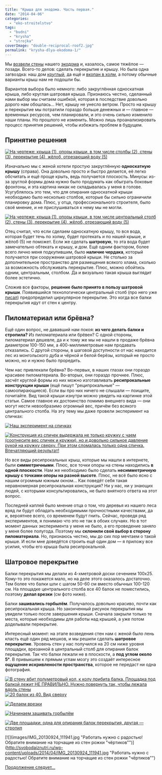 ```yaml
---
title: "Крыша для экодома. Часть первая."
date: "2014-04-06"
categories: 
  - "eko-stroitelstvo"
tags: 
  - "budni"
  - "krysha"
  - "strojka"
coverImage: "double-reciprocal-roof2.jpg"
permalink: "krysha-dlya-ekodoma-1/"
---
```


Мы [возвели стены](http://svobodaiznutri.ru/?p=12) нашего [экодома](http://svobodaiznutri.ru/?p=36) и, казалось, самое тяжёлое — позади. Всего-то делов: сделать перекрытие и крышу. Но была одна загвоздка: наш дом [круглый](http://svobodaiznutri.ru/?p=33), да ещё и [вкопан в холм](http://svobodaiznutri.ru/?p=32), а потому обычные варианты крыш нам не подошли бы.

Вариантов выбора было немного: либо закруглённая односкатная крыша, либо круглая шатровая крыша. Признаюсь честно, сделанный нами выбор мы считаем ошибкой, которая в последствие довольно дорого нам обошлась... Нет, крышу не унесло ветром. Просто на крышу и перекрытие мы потратили гораздо больше денежных и — главное — временных ресурсов, чем планировали, и это очень сильно изменило наши планы. Но прошлого не изменить. Можно лишь проанализировать процесс принятия решений, чтобы избежать проблем в будущем.

## Принятие решения

[![](images/skat1.jpg "На чертеже: крыша (1), опоры крыши, в том числе столбы (2), стены (3), перекрытие (4), жёлоб, отрезающий воду (5)")](http://svobodaiznutri.ru/wp-content/uploads/2014/04/skat1.jpg "На чертеже: крыша (1), опоры крыши, в том числе столбы (2), стены (3), перекрытие (4), жёлоб, отрезающий воду (5)")

Изначально мы с женой хотели простую закруглённую **односкатную крышу** (справа). Она довольно просто и быстро делается, её легко обсчитать и ещё проще крыть, ведь получается плоскость. Минусы: из-за зруглой формы дома нужно было продумать как обыграть боковые фронтоны, и эта картина никак не складывалась у меня в голове. Усугублялось это тем, что для опирания односкатной крыши необходимо было несколько столбов, которые бы сильно ограничили планировку дома. Плюс, у отца, профессионального строителя, было своё мнение, и не прислушиваться к нему мы не могли.

[![](images/skat2.jpg "На чертеже: крыша (1), опоры крыши, в том числе центральный столб (2), стены (3), перекрытие (4), жёлоб, отрезающий воду (5)")](http://svobodaiznutri.ru/wp-content/uploads/2014/04/skat2.jpg "На чертеже: крыша (1), опоры крыши, в том числе центральный столб (2), стены (3), перекрытие (4), жёлоб, отрезающий воду (5)")

Отец считал, что если сделаем односкатную крышу, то вся вода, которая будет течь по холму, будет протекать и по нашей крыше, и жёлоб (5) не поможет. Если же сделать **шатровую**, то эта вода будет замечательно обтекать и крышу, и дом. Ещё одним фактором, более всего лично меня подкупившим, было **наличие чердака**, который получается при сооружении шатровой крыши. Не столько за дополнительное пространство для размещения всякого хлама, сколько за возможность обслуживать перекрытие. Плюс, можно обойтись одним, центральным, столбом. Да и визуально такая крыша выглядит более эстетично.

Сложив все факторы, **решение было принято в пользу шатровой крыши**. Появившийся технологически центральный столб (про него уже [писал](http://svobodaiznutri.ru/?p=12)) предопределил циркулярное перекрытие. Это когда все балки перекрытия идут от стен к центру.

## Пиломатериал или брёвна?

Ещё один вопрос, не дававший нам покоя: **из чего делать балки и стропила?** Из пиломатериала или брёвен? С одной стороны, пиломатериал дешевле, да и к тому же мы не нашли в продаже брёвна диаметром 100-150 мм, а 400-миллиметровые нам продавать отказались. С другой стороны, в шаговой доступности от нас находится лес из монгольского дуба и чёрной и белой берёзы, который не просто можно, но и нужно было проредить.

Чем нас привлекали брёвна? Во-первых, в наших глазах они гораздо красивее пиломатериала. Во-вторых, они гораздо прочнее. Плюс, засчёт круглой формы из них можно изготавливать **ресипрокальные** **конструкции крыши** (ещё пишут "реципрокальные" — самоопирающиеся). Если вы про них ничего не слышали — поищите, почитайте. Вид такой крыши изнутри можно увидеть на картинке этой статьи. Самое главное их достоинство помимо внешнего вида — они могут нести невообразимо огромный вес, причём без всякого центрального столба. На эту тему мы даже провели эксперимент на спичках:

[![](images/IMG_20130914_184600.jpg "Наш эксперимент на спичках")](http://svobodaiznutri.ru/wp-content/uploads/2014/04/IMG_20130914_184600.jpg "Наш эксперимент на спичках")

[![](images/IMG_20130914_184758.jpg "Конструкция из спичек выдержала не только кружку с чаем (соотнесите вес спичек и кружки), но и довольно сильное давление рукой на кружку сверху. При этом сломалась только одна спичка. Впечатляющий результат!")](http://svobodaiznutri.ru/wp-content/uploads/2014/04/IMG_20130914_184758.jpg "Конструкция из спичек выдержала не только кружку с чаем (соотнесите вес спичек и кружки), но и довольно сильное давление рукой на кружку сверху. При этом сломалась только одна спичка. Впечатляющий результат!")

Но все виды ресипрокальных крыш, которые мы нашли в интернете, были **симметричными**. Плюс, все точки опоры на стены находились **в одной плоскости**. Нам же необходимо было сделать **несимметричную крышу с точками опоры на разной высоте**. Плюс, не всё было ясно с нашим огромным южным окном... Как поведёт себя такая неравномерная ресипрокальная конструкция? Ни у нас, ни у знающих людей, с которыми консультировались, не было внятного ответа на этот вопрос.

Последней каплей было мнение отца о том, что деревья из нашего леса вряд ли будут обладать необходимыми прочностными качествами, да и, вероятнее всего, со временем будут гнить. Сейчас, проведя ряд экспериментов, я понимаю что это не так в обоих случаях. Но в тот момент данных эксперимента у меня не было, а его проведение заняло у меня более полугода. Поэтому мы **склонили свой выбор в сторону пиломатериала**. Но, признаюсь честно, мы до сих пор мечтаем о такой крыше. И если мне доведётся строить ещё один дом — я приложу все усилия, чтобы его крыша была ресипрокальной.

## Шатровое перекрытие

Балки перекрытия мы делали из 4-хметровой доски сечением 100х25. Кому-то это покажется мало, но на деле этого оказалось достаточно. Тем более что балки шли с шагом 50-60 см вместо обычных 100-120 см. На площадке центрального столба все 40 балок не поместились, поэтому **делал врезки** (см фото ниже).

Балки **зашивались горбылём**. Получалось довольно красиво, почти как ресипрокальная крыша. Но законченный рисунок перекрытия мы увидели только после завершения крыши. Сначала закрыли только те места, которые необходимы для работы над крышей, а уже потом доделывали перекрытие.

Интересный момент: на этапе возведения стен нам с женой было лень класть ещё один ряд мешков, и мы решили сделать **шатровое перекрытие**. Уровень стен у нас получился на 20 см ниже уровня площадки, врезанной в центральный столб для опирания балок перекрытия. Так что балки лежали не в плоскости, а **под углом около 5°**. В привыкшем к прямым углам мозгу это создаёт интересное **ощущение искривлености пространства**, которое не передаст ни одна фотография.

[![](images/IMG_20130917_131045.jpg "В стену вбит полуметровый кол, к колу прибита балка. Площадка под балкой лежит НЕ ПРАВИЛЬНО. Нужно повернуть так, чтобы лежала вдоль стены")](http://svobodaiznutri.ru/wp-content/uploads/2014/04/IMG_20130917_131045.jpg "В стену вбит полуметровый кол, к колу прибита балка. Площадка под балкой лежит НЕ ПРАВИЛЬНО. Нужно повернуть так, чтобы лежала вдоль стены")[![](images/IMG_20130917_131134.jpg "20 балок из 40. Вид сверху")](http://svobodaiznutri.ru/wp-content/uploads/2014/04/IMG_20130917_131134.jpg "20 балок из 40. Вид сверху")

[![](images/IMG_20130917_184123.jpg "Делаем врезки")](http://svobodaiznutri.ru/wp-content/uploads/2014/04/IMG_20130917_184123.jpg "Делаем врезки")

[![](images/IMG_20130918_190536.jpg "Начинаем зашивать горбылём")](http://svobodaiznutri.ru/wp-content/uploads/2014/04/IMG_20130918_190536.jpg "Начинаем зашивать горбылём")

[![](images/IMG_20130918_190550.jpg "Две площадки: одна для опирания балок перекрытия, другая — стропил")](http://svobodaiznutri.ru/wp-content/uploads/2014/04/IMG_20130918_190550.jpg "Две площадки: одна для опирания балок перекрытия, другая — стропил")

[![](images/IMG_20130924_111941.jpg "Работать нужно с радостью! Обратите внимание на торчащие из стен рожки "чёртиков"")](http://svobodaiznutri.ru/wp-content/uploads/2014/04/IMG_20130924_111941.jpg "Работать нужно с радостью! Обратите внимание на торчащие из стен рожки "чёртиков"")

[Продолжение следует...](http://svobodaiznutri.ru/?p=10)
